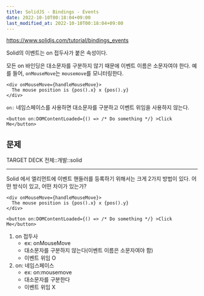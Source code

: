 ```yaml
---
title: SolidJS - Bindings - Events
date: 2022-10-10T00:18:04+09:00
last_modified_at: 2022-10-10T00:18:04+09:00
---
```



https://www.solidjs.com/tutorial/bindings_events

Solid의 이벤트는 on 접두사가 붙은 속성이다.

모든 on 바인딩은 대소문자를 구분하지 않기 때문에 이벤트 이름은 소문자여야 한다. 예를 들어, `onMouseMove`는 `mousemove`를 모니터링한다.

```tsx
<div onMouseMove={handleMouseMove}>
  The mouse position is {pos().x} x {pos().y}
</div>
```

`on:` 네임스페이스를 사용하면 대소문자를 구분하고 이벤트 위임을 사용하지 않는다.

```tsx
<button on:DOMContentLoaded={() => /* Do something */} >Click Me</button>
```

## 문제

TARGET DECK
전체::개발::solid

---

<!--ankiQ-->

Solid 에서 엘리먼트에 이벤트 핸들러를 등록하기 위해서는 크게 2가지 방법이 있다. 어떤 방식이 있고, 어떤 차이가 있는가?

<!--ankiA-->

```tsx
<div onMouseMove={handleMouseMove}>
  The mouse position is {pos().x} x {pos().y}
</div>
```

```tsx
<button on:DOMContentLoaded={() => /* Do something */} >Click Me</button>
```

1. on 접두사
	- ex: onMouseMove
	- 대소문자를 구분하지 않는다(이벤트 이름은 소문자여야 함)
	- 이벤트 위임 O
2. on: 네임스페이스
	- ex: on:mousemove
	- 대소문자를 구분한다
	- 이벤트 위임 X

<!--ankiE-->
<!--ID: 1664959847793-->
